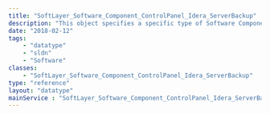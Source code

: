 ```yaml
---
title: "SoftLayer_Software_Component_ControlPanel_Idera_ServerBackup"
description: "This object specifies a specific type of Software Component:  A Idera Server Backup instance. "
date: "2018-02-12"
tags:
    - "datatype"
    - "sldn"
    - "Software"
classes:
    - "SoftLayer_Software_Component_ControlPanel_Idera_ServerBackup"
type: "reference"
layout: "datatype"
mainService : "SoftLayer_Software_Component_ControlPanel_Idera_ServerBackup"
---
```

